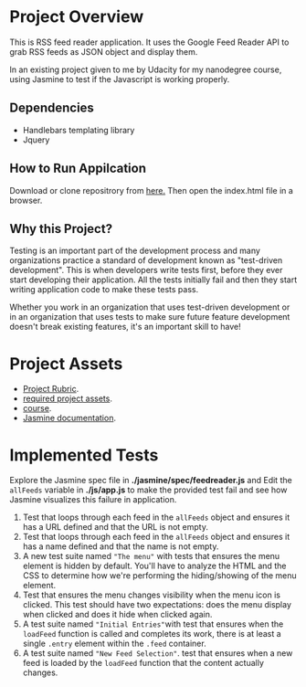 # Project Overview

This is RSS feed reader application. It uses the Google
Feed Reader API to grab RSS feeds as JSON object and display them.

In an existing project given to me by Udacity for my nanodegree course, using Jasmine to test if the Javascript is working properly. 

## Dependencies
* Handlebars templating library
* Jquery

##  How to Run Appilcation

Download or clone repositrory from <a href="https://github.com/sailajareact/fend-feed-reader-test.git">here.</a>
Then open the index.html file in a browser.


## Why this Project?

Testing is an important part of the development process and many organizations practice a standard of development known as "test-driven development". This is when developers write tests first, before they ever start developing their application. All the tests initially fail and then they start writing application code to make these tests pass.

Whether you work in an organization that uses test-driven development or in an organization that uses tests to make sure future feature development doesn't break existing features, it's an important skill to have!

# Project Assets
* [Project Rubric](https://review.udacity.com/#!/projects/3442558598/rubric).
* [required project assets](http://github.com/udacity/frontend-nanodegree-feedreader).
* [course](https://www.udacity.com/course/ud549).
* [Jasmine documentation](http://jasmine.github.io).

# Implemented Tests

Explore the Jasmine spec file in **./jasmine/spec/feedreader.js** and Edit the `allFeeds` variable in **./js/app.js** 
to make the provided test fail and see how Jasmine visualizes this failure in application.

1. Test that loops through each feed in the `allFeeds` object and ensures it has a URL defined and that the URL is not empty.
2. Test that loops through each feed in the `allFeeds` object and ensures it has a name defined and that the name is not empty.
3. A new test suite named `"The menu"` with tests that ensures the menu element is hidden by default. You'll have to analyze 
the HTML and the CSS to determine how we're performing the hiding/showing of the menu element.
4. Test that ensures the menu changes visibility when the menu icon is clicked. This test should have two expectations: 
does the menu display when clicked and does it hide when clicked again.
5. A test suite named `"Initial Entries"`with test that ensures when the `loadFeed` function is called and completes its work, 
there is at least a single `.entry` element within the `.feed` container.
6. A test suite named `"New Feed Selection"`. test that ensures when a new feed is loaded by the `loadFeed` function that the content actually changes.
